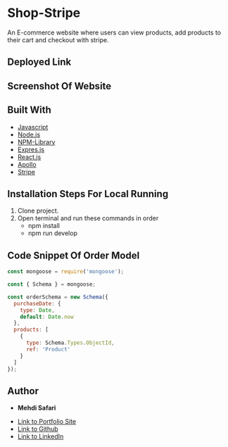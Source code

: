 # Shop-Stripe
An E-commerce website where users can view products, add products to their cart and checkout with stripe.

## Deployed Link

## Screenshot Of Website

## Built With
* [Javascript](https://developer.mozilla.org/en-US/docs/Web/JavaScript)
* [Node.js](https://nodejs.org/en/docs/)
* [NPM-Library](https://docs.npmjs.com/)
* [Expres.js](https://expressjs.com/)
* [React.js](https://reactjs.org/)
* [Apollo](https://www.apollographql.com/)
* [Stripe](https://stripe.com/en-gb-us)

## Installation Steps For Local Running
1. Clone project.
2. Open terminal and run these commands in order
    - npm install
    - npm run develop

## Code Snippet Of Order Model 
```javascript
const mongoose = require('mongoose');

const { Schema } = mongoose;

const orderSchema = new Schema({
  purchaseDate: {
    type: Date,
    default: Date.now
  },
  products: [
    {
      type: Schema.Types.ObjectId,
      ref: 'Product'
    }
  ]
});
```

## Author

* **Mehdi Safari**

- [Link to Portfolio Site](https://mehdisafari77.github.io/Basic-Bio/)
- [Link to Github](https://github.com/mehdisafari77)
- [Link to LinkedIn](https://www.linkedin.com/in/mehdi-safari-992799142/)
